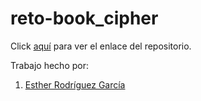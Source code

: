 # reto-book_cipher




Click [aquí](https://github.com/ESTHERRODRIGUEZGARCIA/reto-book_cipher.git) para ver el enlace del repositorio.

Trabajo hecho por:
1. [Esther Rodríguez García](https://github.com/ESTHERRODRIGUEZGARCIA)
   
